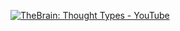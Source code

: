 [![TheBrain: Thought Types - YouTube](https://img.youtube.com/vi/glAQM1XtTpQ/maxresdefault.jpg)](https://www.youtube.com/watch?v=glAQM1XtTpQ)